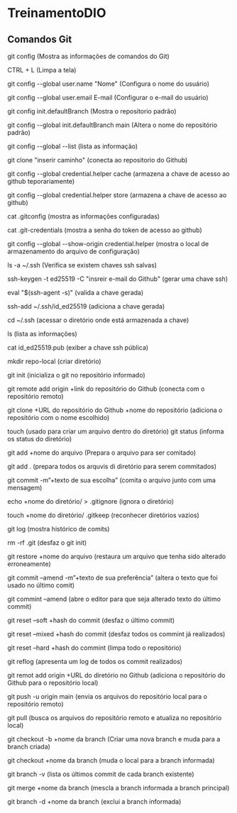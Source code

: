 # TreinamentoDIO

## Comandos Git

git config (Mostra as informações de comandos do Git)

CTRL + L (Limpa a tela)

git config --global user.name "Nome" (Configura o nome do usuário)

git config --global user.email E-mail
(Configurar o e-mail do usuário)

git config init.defaultBranch (Mostra o repositorio padrão)

git config --global init.defaultBranch main (Altera o nome do repositório padrão)

git config --global --list (lista as informação)

git clone "inserir caminho" (conecta ao repositorio do Github)

git config --global credential.helper cache (armazena a chave de acesso ao github teporariamente)

git config --global credential.helper store (armazena a chave de acesso ao github)

cat .gitconfig (mostra as informações configuradas)

cat .git-credentials (mostra a senha do token de acesso ao github)

git config --global --show-origin credential.helper (mostra o local de armazenamento do arquivo de configuração)

ls -a ~/.ssh (Verifica se existem chaves ssh salvas)

ssh-keygen -t ed25519 -C "insreir e-mail do Github" (gerar uma chave ssh)

eval "$(ssh-agent -s)" (valida a chave gerada)

ssh-add ~/.ssh/id_ed25519 (adiciona a chave gerada)

cd ~/.ssh (acessar o diretório onde está armazenada a chave)

ls (lista as informações)

cat id_ed25519.pub (exiber a chave ssh pública)

mkdir repo-local (criar diretório)

git init (inicializa o git no repositório informado)

git remote add origin +link do repositório do Github (conecta com o repositório remoto)

git clone +URL do repositório do Github +nome do repositório (adiciona o repositório com o nome escolhido)

touch (usado para criar um arquivo dentro do diretório)
git status (informa os status do diretório)

git add +nome do arquivo (Prepara o arquivo para ser comitado)

git add . (prepara todos os arquvis di diretório para serem commitados)

git commit -m”+texto de sua escolha” (comita o arquivo junto com uma mensagem)

echo +nome do diretório/ > .gitignore (ignora o diretório)

touch +nome do diretório/ .gitkeep (reconhecer diretórios vazios)

git log (mostra histórico de comits)

rm -rf .git (desfaz o git init)

git restore +nome do arquivo (restaura um arquivo que tenha sido alterado erroneamente)

git commit –amend -m”+texto de sua preferência” (altera o texto que foi usado no último comit)

git commint –amend (abre o editor para que seja alterado texto do último commit)

git reset –soft +hash do commit (desfaz o último commit)

git reset –mixed +hash do commit (desfaz todos os commint já realizados)

git reset –hard +hash do commint (limpa todo o repositório)

git reflog (apresenta um log de todos os commit realizados)

git remot add origin +URL do diretório no Github (adiciona o repositório do Github para o repositório local)

git push -u origin main (envia os arquivos do repositório local para o repositório remoto)

git pull (busca os arquivos do repositório remoto e atualiza no repositório local)

git checkout -b +nome da branch (Criar uma nova branch e muda para a branch criada)

git checkout +nome da branch (muda o local para a branch informada)

git branch -v (lista os últimos commit de cada branch existente)

git merge +nome da branch (mescla a branch informada a branch principal)

git branch -d +nome da branch (exclui a branch informada)
